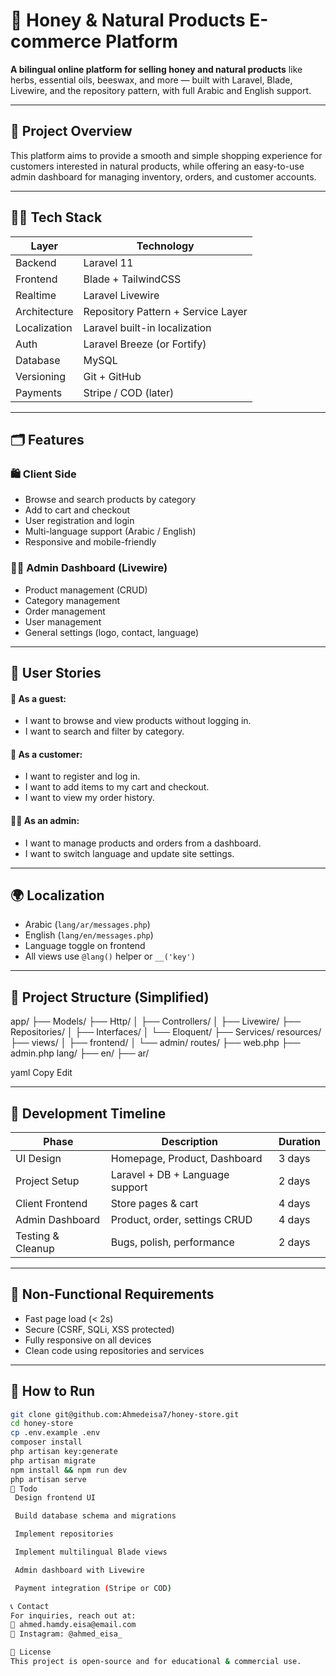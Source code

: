 # 🍯 Honey & Natural Products E-commerce Platform

**A bilingual online platform for selling honey and natural products** like herbs, essential oils, beeswax, and more — built with Laravel, Blade, Livewire, and the repository pattern, with full Arabic and English support.

---

## 🌟 Project Overview

This platform aims to provide a smooth and simple shopping experience for customers interested in natural products, while offering an easy-to-use admin dashboard for managing inventory, orders, and customer accounts.

---

## 🧑‍💻 Tech Stack

| Layer         | Technology                       |
|---------------|----------------------------------|
| Backend       | Laravel 11                       |
| Frontend      | Blade + TailwindCSS              |
| Realtime      | Laravel Livewire                 |
| Architecture  | Repository Pattern + Service Layer |
| Localization  | Laravel built-in localization    |
| Auth          | Laravel Breeze (or Fortify)      |
| Database      | MySQL                            |
| Versioning    | Git + GitHub                     |
| Payments      | Stripe / COD (later)             |

---

## 🗂️ Features

### 🛍️ Client Side
- Browse and search products by category
- Add to cart and checkout
- User registration and login
- Multi-language support (Arabic / English)
- Responsive and mobile-friendly

### 🧑‍💼 Admin Dashboard (Livewire)
- Product management (CRUD)
- Category management
- Order management
- User management
- General settings (logo, contact, language)

---

## 🧾 User Stories

#### 👤 As a guest:
- I want to browse and view products without logging in.
- I want to search and filter by category.

#### 👤 As a customer:
- I want to register and log in.
- I want to add items to my cart and checkout.
- I want to view my order history.

#### 👨‍💼 As an admin:
- I want to manage products and orders from a dashboard.
- I want to switch language and update site settings.

---

## 🌍 Localization

- Arabic (`lang/ar/messages.php`)
- English (`lang/en/messages.php`)
- Language toggle on frontend
- All views use `@lang()` helper or `__('key')`

---

## 📁 Project Structure (Simplified)

app/
├── Models/
├── Http/
│ ├── Controllers/
│ ├── Livewire/
├── Repositories/
│ ├── Interfaces/
│ └── Eloquent/
├── Services/
resources/
├── views/
│ ├── frontend/
│ └── admin/
routes/
├── web.php
├── admin.php
lang/
├── en/
├── ar/

yaml
Copy
Edit

---

## 📆 Development Timeline

| Phase              | Description                     | Duration |
|--------------------|----------------------------------|----------|
| UI Design          | Homepage, Product, Dashboard    | 3 days   |
| Project Setup      | Laravel + DB + Language support | 2 days   |
| Client Frontend    | Store pages & cart              | 4 days   |
| Admin Dashboard    | Product, order, settings CRUD   | 4 days   |
| Testing & Cleanup  | Bugs, polish, performance       | 2 days   |

---

## 🧪 Non-Functional Requirements

- Fast page load (< 2s)
- Secure (CSRF, SQLi, XSS protected)
- Fully responsive on all devices
- Clean code using repositories and services

---

## 🚀 How to Run

```bash
git clone git@github.com:Ahmedeisa7/honey-store.git
cd honey-store
cp .env.example .env
composer install
php artisan key:generate
php artisan migrate
npm install && npm run dev
php artisan serve
📌 Todo
 Design frontend UI

 Build database schema and migrations

 Implement repositories

 Implement multilingual Blade views

 Admin dashboard with Livewire

 Payment integration (Stripe or COD)

📞 Contact
For inquiries, reach out at:
📧 ahmed.hamdy.eisa@email.com
📸 Instagram: @ahmed_eisa_

🔐 License
This project is open-source and for educational & commercial use.

